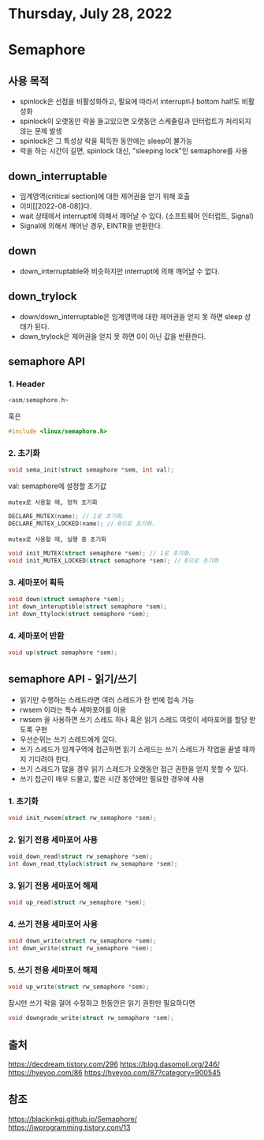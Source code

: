 # Thursday, July 28, 2022
# Semaphore
## 사용 목적
- spinlock은 선점을 비활성화하고, 필요에 따라서 interrupt나 bottom half도 비활성화
- spinlock이 오랫동안 락을 들고있으면 오랫동안 스케줄링과 인터럽트가 처리되지 않는 문제 발생
- spinlock은 그 특성상 락을 획득한 동안에는 sleep이 불가능
- 락을 하는 시간이 길면, spinlock 대신, "sleeping lock"인 semaphore를 사용
## down_interruptable
- 임계영역(critical section)에 대한 제어권을 얻기 위해 호출
- 이미[[2022-08-08]]다.
- wait 상태에서 interrupt에 의해서 깨어날 수 있다. (소프트웨어 인터럽트, Signal)
- Signal에 의해서 깨어난 경우, EINTR을 반환한다.
## down
- down_interruptable와 비슷하지만 interrupt에 의해 깨어날 수 없다.
## down_trylock
- down/down_interruptable은 임계영역에 대한 제어권을 얻지 못 하면 sleep 상태가 된다.
- down_trylock은 제어권을 얻지 못 하면 0이 아닌 값을 반환한다.
## semaphore API
### 1. Header
``` c
<asm/semaphore.h>
```
혹은
``` c
#include <linux/semaphore.h>
```
### 2. 초기화
``` c
void sema_init(struct semaphore *sem, int val);
```
val: semaphore에 설정할 초기값

`mutex로 사용할 때, 정적 초기화`
``` c
DECLARE_MUTEX(name); // 1로 초기화.
DECLARE_MUTEX_LOCKED(name); // 0으로 초기화.
```
`mutex로 사용할 때, 실행 중 초기화`
``` c
void init_MUTEX(struct semaphore *sem); // 1로 초기화.
void init_MUTEX_LOCKED(struct semaphore *sem); // 0으로 초기화
```
### 3. 세마포어 획득
``` C
void down(struct semaphore *sem);
int down_interuptible(struct semaphore *sem);
int down_ttylock(struct semaphore *sem);
```
### 4. 세마포어 반환
``` C
void up(struct semaphore *sem);
```
## semaphore API - 읽기/쓰기
- 읽기만 수행하는 스레드라면 여러 스레드가 한 번에 접속 가능
- rwsem 이라는 특수 세마포어를 이용
- rwsem 을 사용하면 쓰기 스레드 하나 혹은 읽기 스레드 여럿이 세마포어를 할당 받도록 구현 
- 우선순위는 쓰기 스레드에게 있다. 
- 쓰기 스레드가 임계구역에 접근하면 읽기 스레드는 쓰기 스레드가 작업을 끝낼 때까지 기다려야 한다. 
- 쓰기 스레드가 많을 경우 읽기 스레드가 오랫동안 접근 권한을 얻지 못할 수 있다. 
- 쓰기 접근이 매우 드물고, 짧은 시간 동안에만 필요한 경우에 사용
### 1. 초기화
  ``` c
  void init_rwsem(struct rw_semaphore *sem);
  ```
### 2. 읽기 전용 세마포어 사용
``` c
void_down_read(struct rw_semaphore *sem);
int down_read_ttylock(struct rw_semaphore *sem);
```
### 3. 읽기 전용 세마포어 해제
``` c
void up_read(struct rw_semaphore *sem);
```
### 4. 쓰기 전용 세마포어 사용
``` c
void down_write(struct rw_semaphore *sem);
int down_write(struct rw_semaphore *sem);
```
### 5. 쓰기 전용 세마포어 해제
``` c
void up_write(struct rw_semaphore *sem);
```
잠시만 쓰기 락을 걸어 수정하고 한동안은 읽기 권한만 필요하다면
``` c
void downgrade_write(struct rw_semaphore *sem);
```
## 출처
https://decdream.tistory.com/296
https://blog.dasomoli.org/246/
https://hyeyoo.com/86
https://hyeyoo.com/87?category=900545
## 참조
https://blackinkgj.github.io/Semaphore/
https://jwprogramming.tistory.com/13
